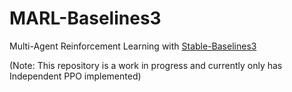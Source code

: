 # MARL-Baselines3
Multi-Agent Reinforcement Learning with [Stable-Baselines3](https://github.com/DLR-RM/stable-baselines3)

(Note: This repository is a work in progress and currently only has Independent PPO implemented)
